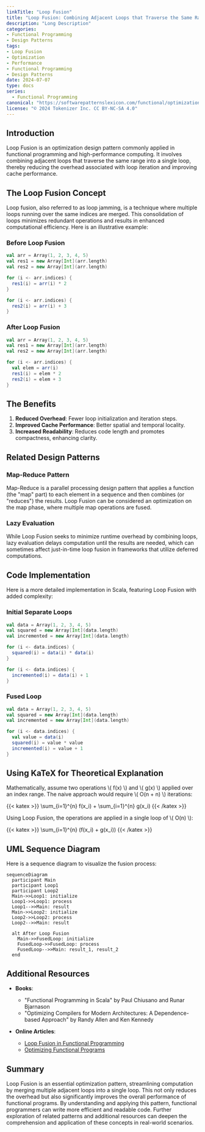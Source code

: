 ```yaml
---
linkTitle: "Loop Fusion"
title: "Loop Fusion: Combining Adjacent Loops that Traverse the Same Range"
description: "Long Description"
categories:
- Functional Programming
- Design Patterns
tags:
- Loop Fusion
- Optimization
- Performance
- Functional Programming
- Design Patterns
date: 2024-07-07
type: docs
series:
  - Functional Programming
canonical: "https://softwarepatternslexicon.com/functional/optimizations/caching-and-specialization/loop-fusion"
license: "© 2024 Tokenizer Inc. CC BY-NC-SA 4.0"
---
```


## Introduction

Loop Fusion is an optimization design pattern commonly applied in functional programming and high-performance computing. It involves combining adjacent loops that traverse the same range into a single loop, thereby reducing the overhead associated with loop iteration and improving cache performance.

## The Loop Fusion Concept

Loop fusion, also referred to as loop jamming, is a technique where multiple loops running over the same indices are merged. This consolidation of loops minimizes redundant operations and results in enhanced computational efficiency. Here is an illustrative example:

### Before Loop Fusion

```scala
val arr = Array(1, 2, 3, 4, 5)
val res1 = new Array[Int](arr.length)
val res2 = new Array[Int](arr.length)

for (i <- arr.indices) {
  res1(i) = arr(i) * 2
}

for (i <- arr.indices) {
  res2(i) = arr(i) + 3
}
```

### After Loop Fusion

```scala
val arr = Array(1, 2, 3, 4, 5)
val res1 = new Array[Int](arr.length)
val res2 = new Array[Int](arr.length)

for (i <- arr.indices) {
  val elem = arr(i) 
  res1(i) = elem * 2
  res2(i) = elem + 3
}
```

## The Benefits

1. **Reduced Overhead**: Fewer loop initialization and iteration steps.
2. **Improved Cache Performance**: Better spatial and temporal locality.
3. **Increased Readability**: Reduces code length and promotes compactness, enhancing clarity.

## Related Design Patterns

### Map-Reduce Pattern

Map-Reduce is a parallel processing design pattern that applies a function (the "map" part) to each element in a sequence and then combines (or "reduces") the results. Loop Fusion can be considered an optimization on the map phase, where multiple map operations are fused.

### Lazy Evaluation

While Loop Fusion seeks to minimize runtime overhead by combining loops, lazy evaluation delays computation until the results are needed, which can sometimes affect just-in-time loop fusion in frameworks that utilize deferred computations.

## Code Implementation

Here is a more detailed implementation in Scala, featuring Loop Fusion with added complexity:

### Initial Separate Loops

```scala
val data = Array(1, 2, 3, 4, 5)
val squared = new Array[Int](data.length)
val incremented = new Array[Int](data.length)

for (i <- data.indices) {
  squared(i) = data(i) * data(i)
}

for (i <- data.indices) {
  incremented(i) = data(i) + 1
}
```

### Fused Loop

```scala
val data = Array(1, 2, 3, 4, 5)
val squared = new Array[Int](data.length)
val incremented = new Array[Int](data.length)

for (i <- data.indices) {
  val value = data(i)
  squared(i) = value * value
  incremented(i) = value + 1
}
```

## Using KaTeX for Theoretical Explanation

Mathematically, assume two operations \\( f(x) \\) and \\( g(x) \\) applied over an index range. The naive approach would require \\( O(n + n) \\) iterations:

{{< katex >}}
\sum_{i=1}^{n} f(x_i) + \sum_{i=1}^{n} g(x_i)
{{< /katex >}}

Using Loop Fusion, the operations are applied in a single loop of \\( O(n) \\):

{{< katex >}}
\sum_{i=1}^{n} (f(x_i) + g(x_i))
{{< /katex >}}

## UML Sequence Diagram

Here is a sequence diagram to visualize the fusion process:

```mermaid
sequenceDiagram
  participant Main
  participant Loop1
  participant Loop2
  Main->>Loop1: initialize
  Loop1->>Loop1: process
  Loop1-->>Main: result
  Main->>Loop2: initialize
  Loop2->>Loop2: process
  Loop2-->>Main: result

  alt After Loop Fusion
    Main->>FusedLoop: initialize
    FusedLoop->>FusedLoop: process
    FusedLoop-->>Main: result_1, result_2
  end
```

## Additional Resources

- **Books**: 
  - "Functional Programming in Scala" by Paul Chiusano and Runar Bjarnason
  - "Optimizing Compilers for Modern Architectures: A Dependence-based Approach" by Randy Allen and Ken Kennedy

- **Online Articles**:
  - [Loop Fusion in Functional Programming](https://www.functionalprogramming.com/loop-fusion)
  - [Optimizing Functional Programs](https://www.compileroptimization.com/functional-programming)

## Summary

Loop Fusion is an essential optimization pattern, streamlining computation by merging multiple adjacent loops into a single loop. This not only reduces the overhead but also significantly improves the overall performance of functional programs. By understanding and applying this pattern, functional programmers can write more efficient and readable code. Further exploration of related patterns and additional resources can deepen the comprehension and application of these concepts in real-world scenarios.
